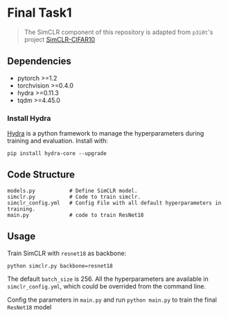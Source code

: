 # Final Task1
> The SimCLR component of this repository is adapted from `p3i0t`'s project [SimCLR-CIFAR10](https://github.com/p3i0t/SimCLR-CIFAR10)


## Dependencies
* pytorch >=1.2
* torchvision >=0.4.0
* hydra >=0.11.3
* tqdm >=4.45.0

### Install Hydra
[Hydra](https://hydra.cc/docs/next/intro/#installation) is a python framework to manage the hyperparameters during
 training and evaluation. Install with:
 
 ``pip install hydra-core --upgrade``

## Code Structure
```pydocstring
models.py           # Define SimCLR model.
simclr.py           # Code to train simclr.
simclr_config.yml   # Config File with all default hyperparameters in training.
main.py             # code to train ResNet18
```

## Usage

Train SimCLR with  ``resnet18`` as backbone:

``python simclr.py backbone=resnet18``


The default ``batch_size`` is 256. All the hyperparameters are available in ``simclr_config.yml``,
 which could be overrided from the command line.

Config the parameters in `main.py` and run `python main.py` to train the final `ResNet18` model


